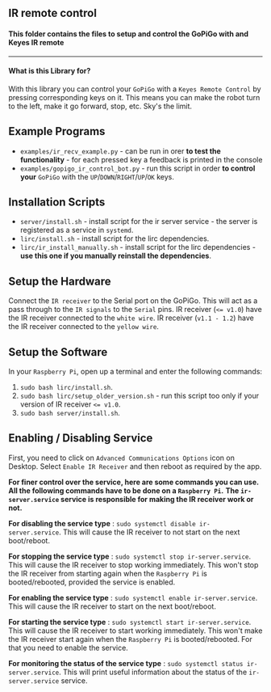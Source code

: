 ## IR remote control
#### This folder contains the files to setup and control the GoPiGo with and Keyes IR remote

------

#### What is this Library for?

With this library you can control your `GoPiGo` with a `Keyes Remote Control` by pressing corresponding keys on it.
This means you can make the robot turn to the left, make it go forward, stop, etc. Sky's the limit.

## Example Programs
* `examples/ir_recv_example.py` - can be run in orer **to test the functionality** - for each pressed key a feedback is printed in the console
* `examples/gopigo_ir_control_bot.py` - run this script in order **to control your** `GoPiGo` with the `UP`/`DOWN`/`RIGHT`/`UP`/`OK` keys.

## Installation Scripts
* `server/install.sh` - install script for the ir server service - the server is registered as a service in `systemd`.
* `lirc/install.sh` - install script for the lirc dependencies.
* `lirc/ir_install_manually.sh` -  install script for the lirc dependencies - **use this one if you manually reinstall the dependencies**.


## Setup the Hardware
Connect the `IR receiver` to the Serial port on the GoPiGo. This will act as a pass through to the `IR signals` to the `Serial` pins.
IR receiver (`<= v1.0`) have the IR receiver connected to the `white wire`.
IR receiver (`v1.1 - 1.2`) have the IR receiver connected to the `yellow wire`.

## Setup the Software

In your `Raspberry Pi`, open up a terminal and enter the following commands:
1. `sudo bash lirc/install.sh`.
2. `sudo bash lirc/setup_older_version.sh` - run this script too only if your version of IR receiver `<= v1.0`.
3. `sudo bash server/install.sh`.

## Enabling / Disabling Service

First, you need to click on `Advanced Communications Options` icon on Desktop.
Select `Enable IR Receiver` and then reboot as required by the app.

**For finer control over the service, here are some commands you can use.**
**All the following commands have to be done on a `Raspberry Pi`.**
**The `ir-server.service` service is responsible for making the IR receiver work or not.**

**For disabling the service type** : `sudo systemctl disable ir-server.service`.
This will cause the IR receiver to not start on the next boot/reboot.

**For stopping the service type** : `sudo systemctl stop ir-server.service`.
This will cause the IR receiver to stop working immediately.
This won't stop the IR receiver from starting again when the `Raspberry Pi` is booted/rebooted, provided the service is enabled.

**For enabling the service type** : `sudo systemctl enable ir-server.service`.
This will cause the IR receiver to start on the next boot/reboot.

**For starting the service type** : `sudo systemctl start ir-server.service`.
This will cause the IR receiver to start working immediately.
This won't make the IR receiver start again when the `Raspberry Pi` is booted/rebooted. For that you need to enable the service.

**For monitoring the status of the service type** : `sudo systemctl status ir-server.service`.
This will print useful information about the status of the `ir-server.service` service.
